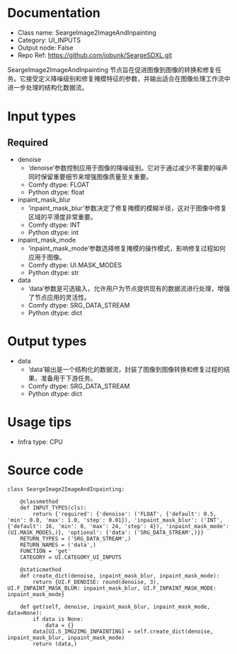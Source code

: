 # Documentation
- Class name: SeargeImage2ImageAndInpainting
- Category: UI_INPUTS
- Output node: False
- Repo Ref: https://github.com/jobunk/SeargeSDXL.git

SeargeImage2ImageAndInpainting 节点旨在促进图像到图像的转换和修复任务。它接受定义降噪级别和修复掩模特征的参数，并输出适合在图像处理工作流中进一步处理的结构化数据流。

# Input types
## Required
- denoise
    - ‘denoise’参数控制应用于图像的降噪级别。它对于通过减少不需要的噪声同时保留重要细节来增强图像质量至关重要。
    - Comfy dtype: FLOAT
    - Python dtype: float
- inpaint_mask_blur
    - ‘inpaint_mask_blur’参数决定了修复掩模的模糊半径，这对于图像中修复区域的平滑度非常重要。
    - Comfy dtype: INT
    - Python dtype: int
- inpaint_mask_mode
    - ‘inpaint_mask_mode’参数选择修复掩模的操作模式，影响修复过程如何应用于图像。
    - Comfy dtype: UI.MASK_MODES
    - Python dtype: str
- data
    - ‘data’参数是可选输入，允许用户为节点提供现有的数据流进行处理，增强了节点应用的灵活性。
    - Comfy dtype: SRG_DATA_STREAM
    - Python dtype: dict

# Output types
- data
    - ‘data’输出是一个结构化的数据流，封装了图像到图像转换和修复过程的结果，准备用于下游任务。
    - Comfy dtype: SRG_DATA_STREAM
    - Python dtype: dict

# Usage tips
- Infra type: CPU

# Source code
```
class SeargeImage2ImageAndInpainting:

    @classmethod
    def INPUT_TYPES(cls):
        return {'required': {'denoise': ('FLOAT', {'default': 0.5, 'min': 0.0, 'max': 1.0, 'step': 0.01}), 'inpaint_mask_blur': ('INT', {'default': 16, 'min': 0, 'max': 24, 'step': 4}), 'inpaint_mask_mode': (UI.MASK_MODES,)}, 'optional': {'data': ('SRG_DATA_STREAM',)}}
    RETURN_TYPES = ('SRG_DATA_STREAM',)
    RETURN_NAMES = ('data',)
    FUNCTION = 'get'
    CATEGORY = UI.CATEGORY_UI_INPUTS

    @staticmethod
    def create_dict(denoise, inpaint_mask_blur, inpaint_mask_mode):
        return {UI.F_DENOISE: round(denoise, 3), UI.F_INPAINT_MASK_BLUR: inpaint_mask_blur, UI.F_INPAINT_MASK_MODE: inpaint_mask_mode}

    def get(self, denoise, inpaint_mask_blur, inpaint_mask_mode, data=None):
        if data is None:
            data = {}
        data[UI.S_IMG2IMG_INPAINTING] = self.create_dict(denoise, inpaint_mask_blur, inpaint_mask_mode)
        return (data,)
```